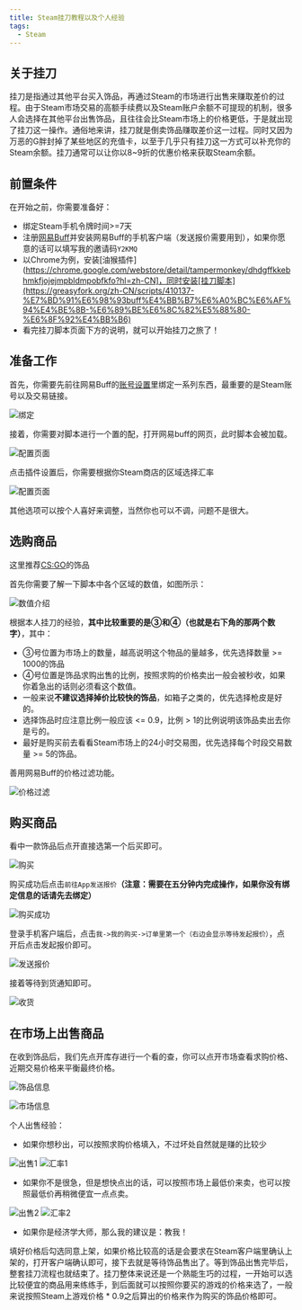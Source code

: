 ```yaml
---
title: Steam挂刀教程以及个人经验
tags: 
  - Steam
---
```


## 关于挂刀
挂刀是指通过其他平台买入饰品，再通过Steam的市场进行出售来赚取差价的过程。由于Steam市场交易的高额手续费以及Steam账户余额不可提现的机制，很多人会选择在其他平台出售饰品，且往往会比Steam市场上的价格更低，于是就出现了挂刀这一操作。通俗地来讲，挂刀就是倒卖饰品赚取差价这一过程。同时又因为万恶的G胖封掉了某些地区的充值卡，以至于几乎只有挂刀这一方式可以补充你的Steam余额。挂刀通常可以让你以8~9折的优惠价格来获取Steam余额。


## 前置条件
在开始之前，你需要准备好：
- 绑定Steam手机令牌时间>=7天
- 注册[网易Buff](https://buff.163.com/)并安装网易Buff的手机客户端（发送报价需要用到），如果你愿意的话可以填写我的邀请码`Y2KMQ`
- 以Chrome为例，安装[油猴插件](https://chrome.google.com/webstore/detail/tampermonkey/dhdgffkkebhmkfjojejmpbldmpobfkfo?hl=zh-CN]，同时安装[挂刀脚本](https://greasyfork.org/zh-CN/scripts/410137-%E7%BD%91%E6%98%93buff%E4%BB%B7%E6%A0%BC%E6%AF%94%E4%BE%8B-%E6%89%BE%E6%8C%82%E5%88%80-%E6%8F%92%E4%BB%B6)
- 看完挂刀脚本页面下方的说明，就可以开始挂刀之旅了！


## 准备工作
首先，你需要先前往网易Buff的[账号设置](https://buff.163.com/user-center/profile)里绑定一系列东西，最重要的是Steam账号以及交易链接。

![绑定](/image/steam_gd/bind.png)

接着，你需要对脚本进行一个置的配，打开网易buff的网页，此时脚本会被加载。

![配置页面](/image/steam_gd/configuration_script.png)

点击插件设置后，你需要根据你Steam商店的区域选择汇率

![配置页面](/image/steam_gd/configuration_script_panel.png)

其他选项可以按个人喜好来调整，当然你也可以不调，问题不是很大。


## 选购商品
这里推荐[CS:GO](https://buff.163.com/market/csgo#tab=selling&page_num=1)的饰品

首先你需要了解一下脚本中各个区域的数值，如图所示：

![数值介绍](/image/steam_gd/script_info.png)

根据本人挂刀的经验，**其中比较重要的是③和④（也就是右下角的那两个数字）**，其中：
- ③号位置为市场上的数量，越高说明这个物品的量越多，优先选择数量 >= 1000的饰品
- ④号位置是饰品求购出售的比例，按照求购的价格卖出一般会被秒收，如果你着急出的话则必须看这个数值。
- 一般来说**不建议选择掉价比较快的饰品**，如箱子之类的，优先选择枪皮是好的。
- 选择饰品时应注意比例一般应该 <= 0.9，比例 > 1的比例说明该饰品卖出去你是亏的。
- 最好是购买前去看看Steam市场上的24小时交易图，优先选择每个时段交易数量 >= 5的饰品。

善用网易Buff的价格过滤功能。

![价格过滤](/image/steam_gd/price_filter.png)


## 购买商品
看中一款饰品后点开直接选第一个后买即可。

![购买](/image/steam_gd/buy.png)

购买成功后点击`前往App发送报价`**（注意：需要在五分钟内完成操作，如果你没有绑定信息的话请先去绑定）**

![购买成功](/image/steam_gd/buy_success.png)

登录手机客户端后，点击`我->我的购买->订单里第一个（右边会显示等待发起报价）`，点开后点击发起报价即可。

![发送报价](/image/steam_gd/send_offer.png)

接着等待到货通知即可。

![收货](/image/steam_gd/received.png)


## 在市场上出售商品
在收到饰品后，我们先点开库存进行一个看的查，你可以点开市场查看求购价格、近期交易价格来平衡最终价格。

![饰品信息](/image/steam_gd/item_info.png)

![市场信息](/image/steam_gd/market_info.png)

个人出售经验：
- 如果你想秒出，可以按照求购价格填入，不过坏处自然就是赚的比较少

![出售1](/image/steam_gd/sell_price1.png)
![汇率1](/image/steam_gd/sell_info1.png)

- 如果你不是很急，但是想快点出的话，可以按照市场上最低价来卖，也可以按照最低价再稍微便宜一点点卖。

![出售2](/image/steam_gd/sell_price2.png)
![汇率2](/image/steam_gd/sell_info2.png)

- 如果你是经济学大师，那么我的建议是：教我！
  
填好价格后勾选同意上架，如果价格比较高的话是会要求在Steam客户端里确认上架的，打开客户端确认即可，接下去就是等待饰品售出了。等到饰品出售完毕后，整套挂刀流程也就结束了。挂刀整体来说还是一个熟能生巧的过程，一开始可以选比较便宜的商品用来练练手，到后面就可以按照你要买的游戏的价格来选了，一般来说按照Steam上游戏价格 * 0.9之后算出的价格来作为购买的饰品价格即可。